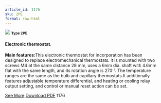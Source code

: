 ```yaml
---
article_id: 1176
sku: 2PE
format: raw-html
---
```

 <!--  <span class="tag-top">New</span> -->
 <img src="../new-images/2PE.jpg" class="card-imgs mb-2">
 <small class="text-grey mb-2"><b>Type 2PE</b> </small>
 <h4>Electronic thermostat.</h4>
 <p><b>Main features:</b>This electronic thermostat for incorporation has been designed to replace electromechanical thermostats. It is mounted with two screws M4 at the same distance 28 mm, uses a 6mm dia. shaft with 4.6mm flat with the same length, and its rotation angle is 270 &#xB0;. The temperature ranges are the same as the bulb and capillary thermostats.It additionally features adjustable temperature differential, and heating or cooling relay output setting, and control or manual reset action can be set.</p>
 <div class="btns">
 <a href="../en/electronic_thermostat-2pe.html" class="btn-red">See More</a>
 <a href="../en/pdf/1-53Blind electronic thermostat-Electronic thermostat for incorporation-Type 2PE2N620130603.pdf" target="_blank" class="btn-red">Download PDF</a>
 <!-- <a href="http://www.ultimheat.com/cat1.html" target="_blank" class="access-link"> Access full catalogue <i class="fa fa-external-link" aria-hidden="true"></i> </a> -->
 <span class="number-btn">1176</span>
 </div>
 